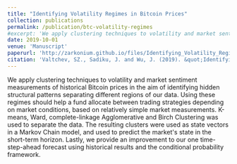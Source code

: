 ```yaml
---
title: "Identifying Volatility Regimes in Bitcoin Prices"
collection: publications
permalink: /publication/btc-volatility-regimes
#excerpt: 'We apply clustering techniques to volatility and market sentiment measurements of historical Bitcoin prices in the aim of identifying hidden structural patterns separating different regions of our data. Using these regimes should help a fund allocate between trading strategies depending on market conditions, based on relatively simple market measurements. K-means, Ward, complete-linkage Agglomerative and Birch Clustering was used to separate the data. The resulting clusters were used as state vectors in a Markov Chain model, and used to predict the market's state in the short-term horizon. Lastly, we provide an improvement to our one time-step-ahead forecast using historical results and the conditional probability framework.'
date: 2019-10-01
venue: 'Manuscript'
paperurl: 'http://zarkonium.github.io/files/Identifying_Volatility_Regimes_in_Bitcoin_Prices.pdf'
citation: 'Valtchev, SZ., Sadiku, J. and Wu, J. (2019). &quot;Identifying Volatility Regimes in Bitcoin Prices&quot; <i>Manuscript</i>.'
---
```

We apply clustering techniques to volatility and market sentiment measurements of historical Bitcoin prices in the aim of identifying hidden structural patterns separating different regions of our data. Using these regimes should help a fund allocate between trading strategies depending on market conditions, based on relatively simple market measurements. K-means, Ward, complete-linkage Agglomerative and Birch Clustering was used to separate the data. The resulting clusters were used as state vectors in a Markov Chain model, and used to predict the market's state in the short-term horizon. Lastly, we provide an improvement to our one time-step-ahead forecast using historical results and the conditional probability framework.
